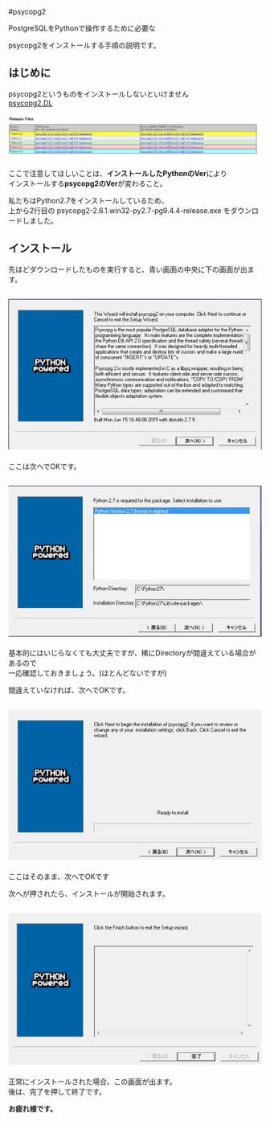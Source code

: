 #psycopg2

PostgreSQLをPythonで操作するために必要な  

psycopg2をインストールする手順の説明です。

はじめに
------
psycopg2というものをインストールしないといけません  
[psycopg2.DL](http://www.stickpeople.com/projects/python/win-psycopg/)  

![画像](../images/psycopg2/python_DB01.PNG "画像")  

ここで注意してほしいことは、**インストールしたPythonのVer**により  
インストールする**psycopg2のVer**が変わること。

私たちはPython2.7をインストールしているため、  
上から2行目の psycopg2-2.6.1.win32-py2.7-pg9.4.4-release.exe をダウンロードしました。


インストール
----------------
先ほどダウンロードしたものを実行すると、青い画面の中央に下の画面が出ます。

![画像](../images/psycopg2/python_DB02.PNG "画像")  
----------------
 ここは次へでOKです。


![画像](../images/psycopg2/python_DB03.PNG "画像")
----------------  
 基本的にはいじらなくても大丈夫ですが、稀にDirectoryが間違えている場合があるので  
 一応確認しておきましょう。(ほとんどないですが)  

 間違えていなければ、次へでOKです。  

![画像](../images/psycopg2/python_DB04.PNG "画像") 
----------------
ここはそのまま、次へでOKです

次へが押されたら、インストールが開始されます。

![画像](../images/psycopg2/python_DB05.PNG "画像") 
----------------
正常にインストールされた場合、この画面が出ます。  
後は、完了を押して終了です。

**お疲れ様です。**  
  